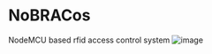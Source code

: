 # NoBRACos
NodeMCU based rfid access control system
![image](https://user-images.githubusercontent.com/60525084/222188889-89d08ea8-057b-45b5-9b69-8dc3aad47dd3.png)
